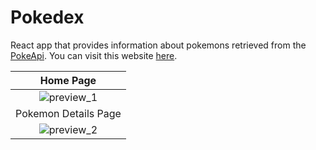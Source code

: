 # Pokedex

React app that provides information about pokemons retrieved from the [PokeApi](https://pokeapi.co/). You can visit this website [here](https://pokedex-nemaas.vercel.app/).


| Home Page |
|:--------------:|
| ![preview_1](https://github.com/NoelEmaas/pokedex/assets/90034393/30eb30ec-5158-4200-b56e-dd1e8b381d49) |
| Pokemon Details Page |
| ![preview_2](https://github.com/NoelEmaas/pokedex/assets/90034393/6fd3822a-29d8-4833-a385-a54800a6a98d) |
